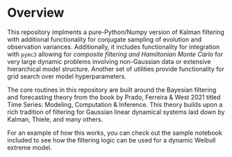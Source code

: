 # Overview
This repository implments a pure-Python/Numpy version of Kalman filtering with additional functionality for conjugate sampling of evolution and observation variances. Additionally, it includes functionality for integration with `pymc3` allowing for *composite filtering and Hamiltonian Monte Carlo* for very large dynamic problems involving non-Gaussian data or extensive hierarchical model structure. Another set of utilities provide functionality for grid search over model hyperparameters.

The core routines in this repository are built around the Bayesian filtering and forecasting theory from the book by Prado, Ferreira & West 2021
titled Time Series: Modeling, Computation & Inference. This theory builds upon a rich tradition of filtering for Gaussian linear dynamical systems laid down by Kalman, Thiele, and many others.

For an example of how this works, you can check out the sample notebook included to see how the filtering logic can be used for a dynamic Weibull extreme model.



